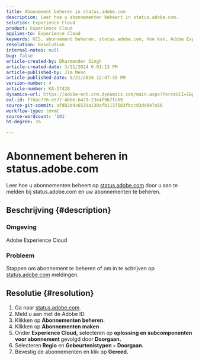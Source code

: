 ```yaml
---
title: Abonnement beheren in status.adobe.com
description: Leer hoe u abonnementen beheert in status.adobe.com.
solution: Experience Cloud
product: Experience Cloud
applies-to: Experience Cloud
keywords: KCS, abonnement beheren, status.adobe.com, Hoe kan, Adobe Experience Cloud
resolution: Resolution
internal-notes: null
bug: false
article-created-by: Dharmender Singh
article-created-date: 3/11/2024 6:01:13 PM
article-published-by: Jim Menn
article-published-date: 5/21/2024 12:47:35 PM
version-number: 4
article-number: KA-17428
dynamics-url: https://adobe-ent.crm.dynamics.com/main.aspx?forceUCI=1&pagetype=entityrecord&etn=knowledgearticle&id=9854c357-d1df-ee11-904c-6045bd05e816
exl-id: f7dac776-e577-46b6-b429-23e4f9b7fc69
source-git-commit: afd82ddc6539a130afb1137583fbcc93dd047a56
workflow-type: tm+mt
source-wordcount: '101'
ht-degree: 3%

---
```


# Abonnement beheren in status.adobe.com


Leer hoe u abonnementen beheert op [status.adobe.com](https://status.adobe.com/) door u aan te melden bij status.adobe.com en uw abonnementen te beheren.

## Beschrijving {#description}


### <b>Omgeving</b>

Adobe Experience Cloud



### <b>Probleem</b>

Stappen om abonnement te beheren of om in te schrijven op [status.adobe.com](https://status.adobe.com/) meldingen.


## Resolutie {#resolution}


1. Ga naar [status.adobe.com](https://status.adobe.com/).
2. Meld u aan met de Adobe ID.
3. Klikken op <b>Abonnementen beheren.</b>
4. Klikken op <b>Abonnementen maken</b>
5. Onder <b>Experience Cloud, </b>selecteren op <b>oplossing en subcomponenten voor abonnement </b>gevolgd door <b>Doorgaan.</b>
6. Selecteren<b> Regio</b> en <b>Gebeurtenistypen</b> `>` <b> Doorgaan.</b>
7. Bevestig de abonnementen en klik op <b>Gereed.</b>
